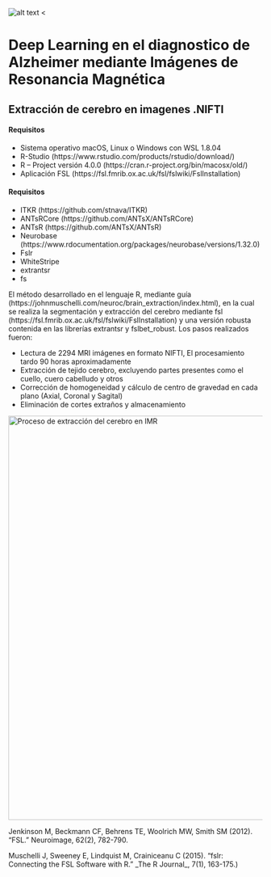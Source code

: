 ![alt text <](https://raw.githubusercontent.com/juadaves91/unir-tfm-alzheimer-diagnostic-deep-learning/main/Recursos/Imagenes/Unir_2021_logo.svg)

<div>
<h1>Deep Learning en el diagnostico de Alzheimer mediante Imágenes de Resonancia Magnética</h1>

<h2>Extracción de cerebro en imagenes .NIFTI</h2>

<h4>Requisitos</h4>
<ul>
<li>Sistema operativo macOS, Linux o Windows con WSL 1.8.04</li>
<li>R-Studio (https://www.rstudio.com/products/rstudio/download/)</li>
<li>R – Project versión 4.0.0 (https://cran.r-project.org/bin/macosx/old/)</li>
<li>Aplicación FSL (https://fsl.fmrib.ox.ac.uk/fsl/fslwiki/FslInstallation)</li>
</ul>

<h4>Requisitos</h4>
<ul>
<li>ITKR (https://github.com/stnava/ITKR)</li>
<li>ANTsRCore (https://github.com/ANTsX/ANTsRCore)</li>
<li>ANTsR (https://github.com/ANTsX/ANTsR)</li>
<li>Neurobase (https://www.rdocumentation.org/packages/neurobase/versions/1.32.0)</li>
<li>Fslr</li>
<li>WhiteStripe</li>
<li>extrantsr</li>
<li>fs</li>
</ul>

<p>
El método desarrollado en el lenguaje R, mediante guía (https://johnmuschelli.com/neuroc/brain_extraction/index.html), en la cual se realiza la segmentación y extracción del cerebro mediante fsl
(https://fsl.fmrib.ox.ac.uk/fsl/fslwiki/FslInstallation) y una versión robusta contenida en las librerías extrantsr y fslbet_robust. Los pasos realizados fueron:
</p>

<ul>
<li>Lectura de 2294 MRI imágenes en formato NIFTI, El procesamiento tardo 90 horas aproximadamente</li>
<li>Extracción de tejido cerebro, excluyendo partes presentes como el cuello, cuero cabelludo y otros</li>
<li>Corrección de homogeneidad y cálculo de centro de gravedad en cada plano (Axial, Coronal y Sagital)</li>
<li>Eliminación de cortes extraños y almacenamiento</li>
</ul>
</div>

<div>
<img
src="https://github.com/juadaves91/unir-tfm-alzheimer-diagnostic-deep-learning/blob/9c3594927eda053dd967026fbf8693584e7f9408/Recursos/Imagenes/Extraccion_cerebro.PNG"
width="1100"
height="800"
alt="Proceso de extracción del cerebro en IMR"
/>
</div>

<div>
<p>
Jenkinson M, Beckmann CF, Behrens TE, Woolrich MW, Smith SM (2012). “FSL.” Neuroimage, 62(2), 782-790.
</p>
<p>
Muschelli J, Sweeney E, Lindquist M, Crainiceanu C (2015). “fslr: Connecting the FSL Software with R.” _The R Journal_, 7(1), 163-175.)
</p>
</div>
